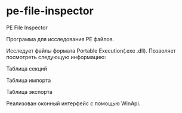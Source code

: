 pe-file-inspector
=================

PE File Inspector

Программа для исследования PE файлов.

Исследует файлы формата Portable Execution(.exe .dll).
Позволяет посмотреть следующую информацию:

Таблица секций

Таблица импорта

Таблица экспорта

Реализован оконный интерфейс с помощью WinApi.
